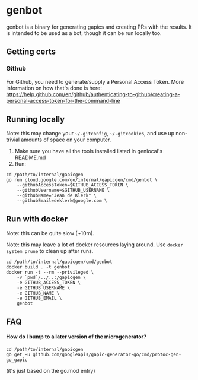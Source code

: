 # genbot

genbot is a binary for generating gapics and creating PRs with the results.
It is intended to be used as a bot, though it can be run locally too.

## Getting certs

### Github

For Github, you need to generate/supply a Personal Access Token.  More information on how that's done is here:
https://help.github.com/en/github/authenticating-to-github/creating-a-personal-access-token-for-the-command-line

## Running locally

Note: this may change your `~/.gitconfig`, `~/.gitcookies`, and use up
non-trivial amounts of space on your computer.

1. Make sure you have all the tools installed listed in genlocal's README.md
2. Run:

```shell
cd /path/to/internal/gapicgen
go run cloud.google.com/go/internal/gapicgen/cmd/genbot \
    --githubAccessToken=$GITHUB_ACCESS_TOKEN \
    --githubUsername=$GITHUB_USERNAME \
    --githubName="Jean de Klerk" \
    --githubEmail=deklerk@google.com \
```

## Run with docker

Note: this can be quite slow (~10m).

Note: this may leave a lot of docker resources laying around. Use
`docker system prune` to clean up after runs.

```shell
cd /path/to/internal/gapicgen/cmd/genbot
docker build . -t genbot
docker run -t --rm --privileged \
    -v `pwd`/../..:/gapicgen \
    -e GITHUB_ACCESS_TOKEN \
    -e GITHUB_USERNAME \
    -e GITHUB_NAME \
    -e GITHUB_EMAIL \
    genbot
```

## FAQ

#### How do I bump to a later version of the microgenerator?

```
cd /path/to/internal/gapicgen
go get -u github.com/googleapis/gapic-generator-go/cmd/protoc-gen-go_gapic
```

(it's just based on the go.mod entry)
